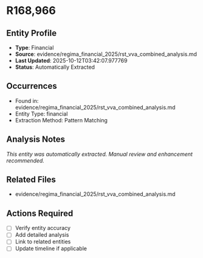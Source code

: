 # R168,966

## Entity Profile
- **Type**: Financial
- **Source**: evidence/regima_financial_2025/rst_vva_combined_analysis.md
- **Last Updated**: 2025-10-12T03:42:07.977769
- **Status**: Automatically Extracted

## Occurrences
- Found in: evidence/regima_financial_2025/rst_vva_combined_analysis.md
- Entity Type: financial
- Extraction Method: Pattern Matching

## Analysis Notes
*This entity was automatically extracted. Manual review and enhancement recommended.*

## Related Files
- evidence/regima_financial_2025/rst_vva_combined_analysis.md

## Actions Required
- [ ] Verify entity accuracy
- [ ] Add detailed analysis
- [ ] Link to related entities
- [ ] Update timeline if applicable
